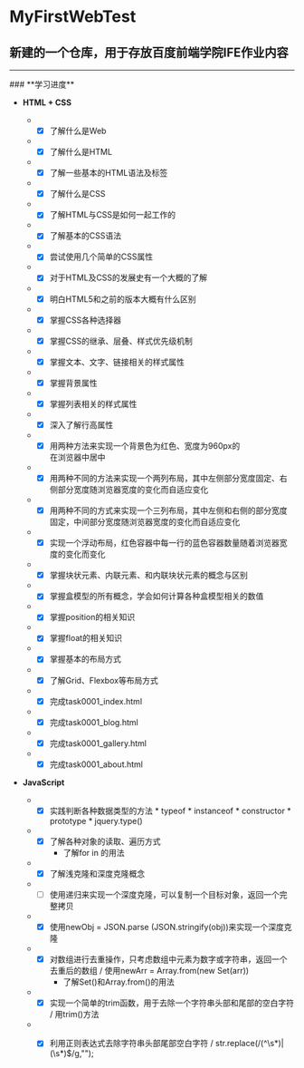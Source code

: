 # MyFirstWebTest
## **新建的一个仓库，用于存放百度前端学院IFE作业内容**

<hr>
### **学习进度**

 * **HTML + CSS**

    * - [X] 了解什么是Web
    * - [X] 了解什么是HTML
    * - [X] 了解一些基本的HTML语法及标签
    * - [X] 了解什么是CSS
    * - [X] 了解HTML与CSS是如何一起工作的
    * - [X] 了解基本的CSS语法
    * - [X] 尝试使用几个简单的CSS属性
    * - [X] 对于HTML及CSS的发展史有一个大概的了解
    * - [X] 明白HTML5和之前的版本大概有什么区别
    * - [X] 掌握CSS各种选择器
    * - [X] 掌握CSS的继承、层叠、样式优先级机制
    * - [X] 掌握文本、文字、链接相关的样式属性
    * - [X] 掌握背景属性
    * - [X] 掌握列表相关的样式属性
    * - [X] 深入了解行高属性
    * - [X] 用两种方法来实现一个背景色为红色、宽度为960px的<DIV>在浏览器中居中
    * - [X] 用两种不同的方法来实现一个两列布局，其中左侧部分宽度固定、右侧部分宽度随浏览器宽度的变化而自适应变化   
    * - [X] 用两种不同的方式来实现一个三列布局，其中左侧和右侧的部分宽度固定，中间部分宽度随浏览器宽度的变化而自适应变化
    * - [X] 实现一个浮动布局，红色容器中每一行的蓝色容器数量随着浏览器宽度的变化而变化 
    * - [X] 掌握块状元素、内联元素、和内联块状元素的概念与区别
    * - [X] 掌握盒模型的所有概念，学会如何计算各种盒模型相关的数值
    * - [X] 掌握position的相关知识
    * - [X] 掌握float的相关知识
    * - [X] 掌握基本的布局方式
    * - [X] 了解Grid、Flexbox等布局方式
    * - [X] 完成task0001_index.html
    * - [X] 完成task0001_blog.html
    * - [X] 完成task0001_gallery.html
    * - [X] 完成task0001_about.html
    
 * **JavaScript**
    * - [X] 实践判断各种数据类型的方法
            * typeof
            * instanceof
            * constructor
            * prototype
            * jquery.type()
    * - [X] 了解各种对象的读取、遍历方式
        * 了解for in 的用法   
    * - [X] 了解浅克隆和深度克隆概念       
    * - [ ] 使用递归来实现一个深度克隆，可以复制一个目标对象，返回一个完整拷贝
    * - [X] 使用newObj = JSON.parse (JSON.stringify(obj))来实现一个深度克隆
    * - [X] 对数组进行去重操作，只考虑数组中元素为数字或字符串，返回一个去重后的数组 / 使用newArr = Array.from(new Set(arr))
        *  了解Set()和Array.from()的用法
    * - [X] 实现一个简单的trim函数，用于去除一个字符串头部和尾部的空白字符 / 用trim()方法
    * - [X] 利用正则表达式去除字符串头部尾部空白字符 / str.replace(/(^\s*)|(\s*)$/g,"");
    
    
    